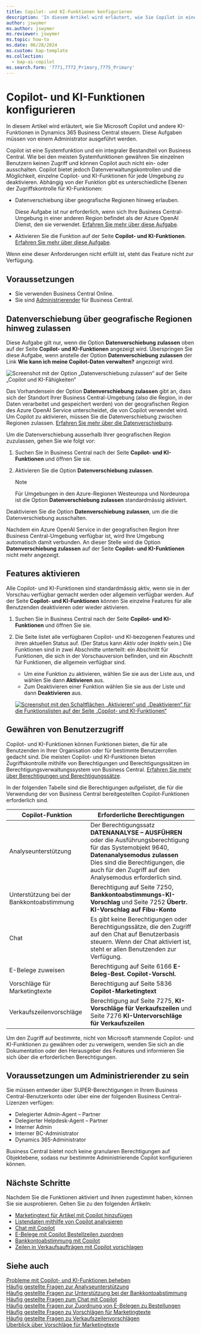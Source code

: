 ```yaml
---
title: Copilot- und KI-Funktionen konfigurieren
description: 'In diesem Artikel wird erläutert, wie Sie Copilot in einer Umgebung aktivieren.'
author: jswymer
ms.author: jswymer
ms.reviewer: jswymer
ms.topic: how-to
ms.date: 06/28/2024
ms.custom: bap-template
ms.collection:
  - bap-ai-copilot
ms.search.form: '7771,7772_Primary,7775_Primary'
---
```


# <a name="configure-copilot-and-ai-capabilities"></a>Copilot- und KI-Funktionen konfigurieren

<!--[!INCLUDE[ai-preview](includes/ai-preview.md)]-->

<!--This article explains how you can control the ability to create AI-powered item marketing text with Copilot for your organization. This task is done by an admin. There are two requirements that you must fulfill to make the feature available to users:-->

In diesem Artikel wird erläutert, wie Sie Microsoft Copilot und andere KI-Funktionen in Dynamics 365 Business Central steuern. Diese Aufgaben müssen von einem Administrator ausgeführt werden.

Copilot ist eine Systemfunktion und ein integraler Bestandteil von Business Central. Wie bei den meisten Systemfunktionen gewähren Sie einzelnen Benutzern keinen Zugriff und können Copilot auch nicht ein- oder ausschalten. Copilot bietet jedoch Datenverwaltungskontrollen und die Möglichkeit, einzelne Copilot- und KI-Funktionen für jede Umgebung zu deaktivieren. Abhängig von der Funktion gibt es unterschiedliche Ebenen der Zugriffskontrolle für KI-Funktionen:

- Datenverschiebung über geografische Regionen hinweg erlauben.

    Diese Aufgabe ist nur erforderlich, wenn sich Ihre Business Central-Umgebung in einer anderen Region befindet als der Azure OpenAI Dienst, den sie verwendet. [Erfahren Sie mehr über diese Aufgabe](#allow-data-movement-across-geographies).

- Aktivieren Sie die Funktion auf der Seite **Copilot- und KI-Funktionen**. [Erfahren Sie mehr über diese Aufgabe](#activate-features).

<!-- For 2024 there are no AI features governed by **Feature Management**, so this section is not shown
- Enable the specific feature if it's governed by **Feature Management**.

  Check whether  of 2024 release wave 1, chat with Copilot, marketing text suggestions, and bank account reconciliation assist features are included under **Feature Management**. [Learn more](#enable-feature-in-feature-management)
<!-- 
- Enable the specific feature, if it's still governed by **Feature Management**.

  In 2023 release wave 2, both the marketing text suggestions and bank account reconciliation assist features are included under **Feature Management**. [Learn more](#enable-feature-in-feature-management)-->

Wenn eine dieser Anforderungen nicht erfüllt ist, steht das Feature nicht zur Verfügung.

## <a name="prerequisites"></a>Voraussetzungen

- Sie verwenden Business Central Online.
- Sie sind [Administrierender](#requirements-for-being-an-administrator) für Business Central.

## <a name="allow-data-movement-across-geographies"></a>Datenverschiebung über geografische Regionen hinweg zulassen

Diese Aufgabe gilt nur, wenn die Option **Datenverschiebung zulassen** oben auf der Seite **Copilot- und KI-Funktionen** angezeigt wird. Überspringen Sie diese Aufgabe, wenn anstelle der Option **Datenverschiebung zulassen** der Link **Wie kann ich meine Copilot-Daten verwalten?** angezeigt wird.

![Screenshot mit der Option „Datenverschiebung zulassen“ auf der Seite „Copilot und KI-Fähigkeiten“](media/allow-data-movement-v2.png)

Das Vorhandensein der Option **Datenverschiebung zulassen** gibt an, dass sich der Standort Ihrer Business Central-Umgebung (also die Region, in der Daten verarbeitet und gespeichert werden) von der geografischen Region des Azure OpenAI Service unterscheidet, die von Copilot verwendet wird. Um Copilot zu aktivieren, müssen Sie die Datenverschiebung zwischen Regionen zulassen. [Erfahren Sie mehr über die Datenverschiebung](ai-copilot-data-movement.md).

Um die Datenverschiebung ausserhalb Ihrer geografischen Region zuzulassen, gehen Sie wie folgt vor:

1. Suchen Sie in Business Central nach der Seite **Copilot- und KI-Funktionen** und öffnen Sie sie.
1. Aktivieren Sie die Option **Datenverschiebung zulassen**.

    > [!NOTE]
    > Für Umgebungen in den Azure-Regionen Westeuropa und Nordeuropa ist die Option **Datenverschiebung zulassen** standardmässig aktiviert.

Deaktivieren Sie die Option **Datenverschiebung zulassen**, um die die Datenverschiebung ausschalten.

Nachdem ein Azure OpenAI Service in der geografischen Region Ihrer Business Central-Umgebung verfügbar ist, wird Ihre Umgebung automatisch damit verbunden. An dieser Stelle wird die Option **Datenverschiebung zulassen** auf der Seite **Copilot- und KI-Funktionen** nicht mehr angezeigt.

<!-- Don't review
| Australia, United Kingdom, United States | Within the respective geographical region |
| Europe, France, Germany, Norway, Switzerland  | Sweden or Switzerland |
| Asia Pacific, Brazil, Canada, India, Japan, Singapore, South Africa, South Korea, United Arab Emirates  | United States |-->



<!--Note

If your environment is hosted in North America, Copilot will use an Azure OpenAI endpoint in North America to process your data.
If your environment is hosted in Europe, Copilot will use an Azure OpenAI endpoint in Europe to process your data.
If your environment is hosted anywhere else, Copilot will use an Azure OpenAI endpoint outside of the region in which the environment is hosted.
To opt in 

Copilot and other AI capabilities use Azure OpenAI Service.  and are provided by default to only those customers with environments that have United States as their geography for data processing and storage. While the Azure OpenAI Service is available in multiple geographies including Australia, Canada, United States, France, Japan and UK, Copilot does not follow the same regional rollout schedule.

Meanwhile, customers with environments outside the United States can use Copilot AI features by opting in to share relevant data with the Azure OpenAI Service in United States or Switzerland.

The information in the following table outlines the Azure OpenAI service that's used by the Copilot services based on the geography of their Dynamics 365 environment when they opt-in to share data.-->

## <a name="activate-features"></a>Features aktivieren

Alle Copilot- und KI-Funktionen sind standardmässig aktiv, wenn sie in der Vorschau verfügbar gemacht werden oder allgemein verfügbar werden. Auf der Seite **Copilot- und KI-Funktionen** können Sie einzelne Features für alle Benutzenden deaktivieren oder wieder aktivieren.

1. Suchen Sie in Business Central nach der Seite **Copilot- und KI-Funktionen** und öffnen Sie sie.
1. Die Seite listet alle verfügbaren Copilot- und KI-bezogenen Features und ihren aktuellen Status auf. (Der Status kann *Aktiv* oder *Inaktiv* sein.) Die Funktionen sind in zwei Abschnitte unterteilt: ein Abschnitt für Funktionen, die sich in der Vorschauversion befinden, und ein Abschnitt für Funktionen, die allgemein verfügbar sind.

    - Um eine Funktion zu aktivieren, wählen Sie sie aus der Liste aus, und wählen Sie dann **Aktivieren** aus.
    - Zum Deaktivieren einer Funktion wählen Sie sie aus der Liste und dann **Deaktivieren** aus.

    [![Screenshot mit den Schaltflächen „Aktivieren“ und „Deaktivieren“ für die Funktionslisten auf der Seite „Copilot- und KI-Funktionen“](media/copilot-and-ai-capabilties-page.svg)](media/copilot-and-ai-capabilties-page.svg#lightbox)

<!-- don't review 

<!-- For 2024 there are no AI features governed by **Feature Management**, so this section is not shown
## <a name="enable-feature-in-feature-management"></a>Enable feature in Feature Management

When individual Copilot capabilities are released in Business Central minor updates, these capabilities are optional until the next major update. **Feature Management** is used to turn on or off features that are in preview, like bank reconciliation, and some features that are generally available, like marketing text suggestions. [Learn more about feature management](/dynamics365/business-central/dev-itpro/administration/feature-management).

1. In Business Central, search for and open the **Feature Management** page.
2. To enable a feature, set the **Enabled for** column to **All users**. To disable a feature, set the **Enabled for** column to **None**. Use the following table to help you determine the switch that applies to the Copilot and AI capability you want to enable:

   - **Feature Preview: Bank account reconciliation with Copilot** enables the bank account reconciliation assist feature.
   - **Feature Preview: Chat with Copilot** enables the chat with Copilot feature.
   - **Feature preview: Create AI-powered product descriptions with Copilot** enables the marketing text suggestions feature.

   For more information about feature management in general, go to [Feature Management](/dynamics365/business-central/dev-itpro/administration/feature-management).-->

## <a name="granting-user-access"></a>Gewähren von Benutzerzugriff

Copilot- und KI-Funktionen können Funktionen bieten, die für alle Benutzenden in Ihrer Organisation oder für bestimmte Benutzerrollen gedacht sind. Die meisten Copilot- und KI-Funktionen bieten Zugriffskontrolle mithilfe von Berechtigungen und Berechtigungssätzen im Berechtigungsverwaltungssystem von Business Central. [Erfahren Sie mehr über Berechtigungen und Berechtigungssätze](ui-define-granular-permissions.md).

In der folgenden Tabelle sind die Berechtigungen aufgelistet, die für die Verwendung der von Business Central bereitgestellten Copilot-Funktionen erforderlich sind.

| Copilot-Funktion | Erforderliche Berechtigungen |
|---|---|
| Analyseunterstützung | Der Berechtigungssatz **DATENANALYSE – AUSFÜHREN** oder die Ausführungsberechtigung für das Systemobjekt 9640, **Datenanalysemodus zulassen** Dies sind die Berechtigungen, die auch für den Zugriff auf den Analysemodus erforderlich sind. |
| Unterstützung bei der Bankkontoabstimmung | Berechtigung auf Seite 7250, **Bankkontoabstimmungs-KI-Vorschlag** und Seite 7252 **Übertr. KI-Vorschlag auf Fibu-Konto** |
| Chat | Es gibt keine Berechtigungen oder Berechtigungssätze, die den Zugriff auf den Chat auf Benutzerbasis steuern. Wenn der Chat aktiviert ist, steht er allen Benutzenden zur Verfügung. |
| E-Belege zuweisen | Berechtigung auf Seite 6166 **E-Beleg-Best. Copilot-Vorschl.** |
| Vorschläge für Marketingtexte | Berechtigung auf Seite 5836 **Copilot-Marketingtext** |
| Verkaufszeilenvorschläge | Berechtigung auf Seite 7275, **KI-Vorschläge für Verkaufszeilen** und Seite 7276 **KI-Untervorschläge für Verkaufszeilen** |

Um den Zugriff auf bestimmte, nicht von Microsoft stammende Copilot- und KI-Funktionen zu gewähren oder zu verweigern, wenden Sie sich an die Dokumentation oder den Herausgeber des Features und informieren Sie sich über die erforderlichen Berechtigungen.

## <a name="requirements-for-being-an-administrator"></a>Voraussetzungen um Administrierender zu sein

Sie müssen entweder über SUPER-Berechtigungen in Ihrem Business Central-Benutzerkonto oder über eine der folgenden Business Central-Lizenzen verfügen:

- Delegierter Admin-Agent – Partner
- Delegierter Helpdesk-Agent – Partner
- Interner Admin
- Interner BC-Administrator
- Dynamics 365-Administrator

Business Central bietet noch keine granularen Berechtigungen auf Objektebene, sodass nur bestimmte Administrierende Copilot konfigurieren können.

## <a name="next-steps"></a>Nächste Schritte

Nachdem Sie die Funktionen aktiviert und ihnen zugestimmt haben, können Sie sie ausprobieren. Gehen Sie zu den folgenden Artikeln:

- [Marketingtext für Artikel mit Copilot hinzufügen](item-marketing-text.md)
- [Listendaten mithilfe von Copilot analysieren](analysis-assist.md)
- [Chat mit Copilot](chat-with-copilot.md)
- [E-Belege mit Copilot Bestellzeilen zuordnen](map-edocuments-with-copilot.md)
- [Bankkontoabstimmung mit Copilot](bank-reconciliation-with-copilot.md)
- [Zeilen in Verkaufsaufträgen mit Copilot vorschlagen](sales-suggest-sales-lines-with-copilot.md)

## <a name="see-also"></a>Siehe auch

[Probleme mit Copilot- und KI-Funktionen beheben](ai-copilot-troubleshooting.md)  
[Häufig gestellte Fragen zur Analyseunterstützung](faqs-analysis-assist.md)  
[Häufig gestellte Fragen zur Unterstützung bei der Bankkontoabstimmung](faqs-bank-reconciliation.md)  
[Häufig gestellte Fragen zum Chat mit Copilot](faqs-chat-with-copilot.md)  
[Häufig gestellte Fragen zur Zuordnung von E-Belegen zu Bestellungen](faqs-map-edocuments.md)  
[Häufig gestellte Fragen zu Vorschlägen für Marketingtexte](faqs-marketing-text.md)  
[Häufig gestellte Fragen zu Verkaufszeilenvorschlägen](faq-sales-suggest-sales-lines-with-copilot.md)  
[Überblick über Vorschläge für Marketingtexte](ai-overview.md)
